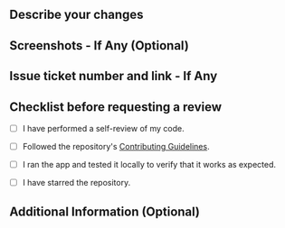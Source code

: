 ## Describe your changes

## Screenshots - If Any (Optional)

## Issue ticket number and link - If Any

## Checklist before requesting a review

- [ ] I have performed a self-review of my code.

- [ ] Followed the repository's [Contributing Guidelines](/CONTRIBUTING.md).

- [ ] I ran the app and tested it locally to verify that it works as expected.

- [ ] I have starred the repository.

## Additional Information (Optional)
